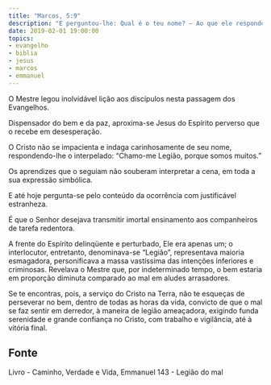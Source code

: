 ```yaml
---
title: "Marcos, 5:9"
description: "E perguntou-lhe: Qual é o teu nome? — Ao que ele respondeu: Legião é o meu nome, porque somos muitos."
date: 2019-02-01 19:00:00
topics: 
- evangelho
- biblia
- jesus
- marcos
- emmanuel
---
```


O Mestre legou inolvidável lição aos discípulos nesta passagem dos
Evangelhos.

Dispensador do bem e da paz, aproxima-se Jesus do Espírito perverso que
o recebe em desesperação.

O Cristo não se impacienta e indaga carinhosamente de seu nome,
respondendo-lhe o interpelado: “Chamo-me Legião, porque somos muitos.”

Os aprendizes que o seguiam não souberam interpretar a cena, em toda a
sua expressão simbólica.

E até hoje pergunta-se pelo conteúdo da ocorrência com justificável
estranheza.

É que o Senhor desejava transmitir imortal ensinamento aos companheiros
de tarefa redentora.

A frente do Espírito delinqüente e perturbado, Ele era apenas um; o
interlocutor, entretanto, denominava-se “Legião”, representava maioria
esmagadora, personificava a massa vastíssima das intenções inferiores e
criminosas. Revelava o Mestre que, por indeterminado tempo, o bem estaria em
proporção diminuta comparado ao mal em aludes arrasadores.

Se te encontras, pois, a serviço do Cristo na Terra, não te esqueças de
perseverar no bem, dentro de todas as horas da vida, convicto de que o mal se
faz sentir em derredor, à maneira de legião ameaçadora, exigindo funda
serenidade e grande confiança no Cristo, com trabalho e vigilância, até à
vitória final.

## Fonte
Livro - Caminho, Verdade e Vida, Emmanuel
143 - Legião do mal
